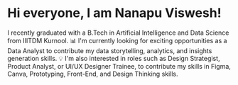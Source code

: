 # Hi everyone, I am Nanapu Viswesh!
 I recently graduated with a B.Tech in Artificial Intelligence and Data Science from IIITDM Kurnool.
📊 I'm currently looking for exciting opportunities as a Data Analyst to contribute my data storytelling, analytics, and insights generation skills.
💡 I'm also interested in roles such as Design Strategist, Product Analyst, or UI/UX Designer Trainee, to contribute my skills in Figma, Canva, Prototyping, Front-End, and Design Thinking skills.
